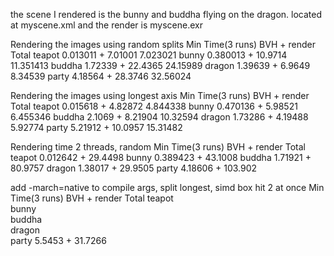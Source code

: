 the scene I rendered is the bunny and buddha flying on the dragon. located at myscene.xml and the render is myscene.exr


Rendering the images using random splits
  Min Time(3 runs)     BVH + render          Total
  teapot               0.013011 + 7.01001    7.023021
  bunny                0.380013 + 10.9714    11.351413
  buddha               1.72339 + 22.4365     24.15989
  dragon               1.39639 + 6.9649      8.34539
  party                4.18564 + 28.3746     32.56024


Rendering the images using longest axis
  Min Time(3 runs)     BVH + render          Total
  teapot               0.015618 + 4.82872    4.844338
  bunny                0.470136 + 5.98521    6.455346
  buddha               2.1069 + 8.21904      10.32594
  dragon               1.73286 + 4.19488     5.92774
  party                5.21912 + 10.0957     15.31482




Rendering time 2 threads, random
  Min Time(3 runs)     BVH + render          Total
  teapot               0.012642 + 29.4498
  bunny                0.389423 + 43.1008
  buddha               1.71921 + 80.9757
  dragon               1.38017 + 29.9505
  party                4.18606 + 103.902

add -march=native to compile args, split longest, simd box hit 2 at once
  Min Time(3 runs)     BVH + render          Total
  teapot               
  bunny                
  buddha               
  dragon               
  party                5.5453 + 31.7266